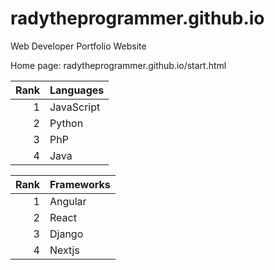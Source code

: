 # radytheprogrammer.github.io
Web Developer Portfolio Website

Home page: radytheprogrammer.github.io/start.html

| Rank | Languages |
|-----:|---------------|
|     1|  JavaScript   |
|     2|    Python     |
|     3|    PhP        |
|     4|    Java       |



| Rank | Frameworks |
|-----:|---------------|
|     1|  Angular      |
|     2|    React      |
|     3|    Django     |
|     4|    Nextjs     |
